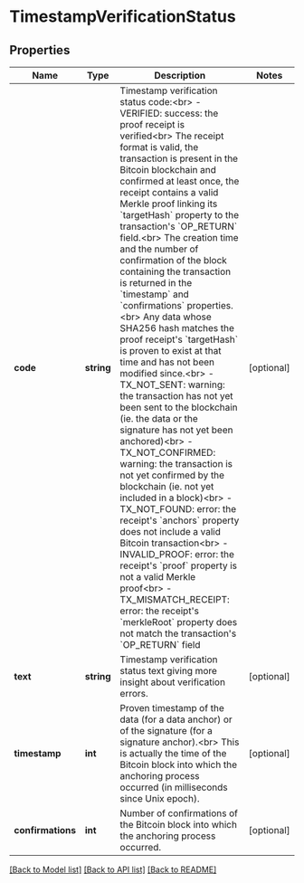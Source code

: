 # TimestampVerificationStatus

## Properties
Name | Type | Description | Notes
------------ | ------------- | ------------- | -------------
**code** | **string** | Timestamp verification status code:&lt;br&gt; - VERIFIED: success: the proof receipt is verified&lt;br&gt; The receipt format is valid, the transaction is present in the Bitcoin blockchain and confirmed at least once, the receipt contains a valid Merkle proof linking its &#x60;targetHash&#x60; property to the transaction&#x27;s &#x60;OP_RETURN&#x60; field.&lt;br&gt; The creation time and the number of confirmation of the block containing the transaction is returned in the &#x60;timestamp&#x60; and &#x60;confirmations&#x60; properties.&lt;br&gt; Any data whose SHA256 hash matches the proof receipt&#x27;s &#x60;targetHash&#x60; is proven to exist at that time and has not been modified since.&lt;br&gt; - TX_NOT_SENT: warning: the transaction has not yet been sent to the blockchain (ie. the data or the signature has not yet been anchored)&lt;br&gt; - TX_NOT_CONFIRMED: warning: the transaction is not yet confirmed by the blockchain (ie. not yet included in a block)&lt;br&gt; - TX_NOT_FOUND: error: the receipt&#x27;s &#x60;anchors&#x60; property does not include a valid Bitcoin transaction&lt;br&gt; - INVALID_PROOF: error: the receipt&#x27;s &#x60;proof&#x60; property is not a valid Merkle proof&lt;br&gt; - TX_MISMATCH_RECEIPT: error: the receipt&#x27;s &#x60;merkleRoot&#x60; property does not match the transaction&#x27;s &#x60;OP_RETURN&#x60; field | [optional] 
**text** | **string** | Timestamp verification status text giving more insight about verification errors. | [optional] 
**timestamp** | **int** | Proven timestamp of the data (for a data anchor) or of the signature (for a signature anchor).&lt;br&gt; This is actually the time of the Bitcoin block into which the anchoring process occurred (in milliseconds since Unix epoch). | [optional] 
**confirmations** | **int** | Number of confirmations of the Bitcoin block into which the anchoring process occurred. | [optional] 

[[Back to Model list]](../../README.md#documentation-for-models) [[Back to API list]](../../README.md#documentation-for-api-endpoints) [[Back to README]](../../README.md)

